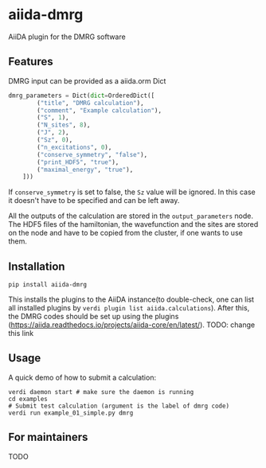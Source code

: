 # aiida-dmrg

AiiDA plugin for the DMRG software

## Features

DMRG input can be provided as a aiida.orm Dict
```python
dmrg_parameters = Dict(dict=OrderedDict([
        ("title", "DMRG calculation"),
        ("comment", "Example calculation"),
        ("S", 1),
        ("N_sites", 8),
        ("J", 2),
        ("Sz", 0),
        ("n_excitations", 0),
        ("conserve_symmetry", "false"),
        ("print_HDF5", "true"),
        ("maximal_energy", "true"),
    ]))
```
If `conserve_symmetry` is set to false, the `Sz` value will be ignored. In this case it doesn't have to be specified and can be left away.

All the outputs of the calculation are stored in the `output_parameters` node. The HDF5 files of the hamiltonian, the wavefunction and the sites are stored on the node and have to be copied from the cluster, if one wants to use them.

## Installation

```shell
pip install aiida-dmrg
```

This installs the plugins to the AiiDA instance(to double-check, one can list all installed plugins by `verdi plugin list aiida.calculations`). After this, the DMRG codes should be set up using the plugins (https://aiida.readthedocs.io/projects/aiida-core/en/latest/). TODO: change this link

## Usage
A quick demo of how to submit a calculation:
```shell
verdi daemon start # make sure the daemon is running
cd examples
# Submit test calculation (argument is the label of dmrg code)
verdi run example_01_simple.py dmrg
```

## For maintainers
TODO